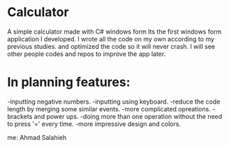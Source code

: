 # Calculator
A simple calculator made with C# windows form
Its the first windows form application I developed.
I wrote all the code on my own according to my previous studies.
and optimized the code so it will never crash.
I will see other people codes and repos to improve the app later.

# In planning features:
-inputting negative numbers.
-inputting using keyboard.
-reduce the code length by merging some similar events.
-more complicated opreations.
-brackets and power ups.
-doing more than one operation without the need to press '=' every time.
-more impressive design and colors.

me: Ahmad Salahieh

